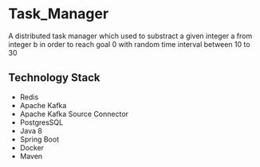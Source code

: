 # Task_Manager
A distributed task manager which used to substract a given integer a from integer b in order to reach goal 0 with random time interval between 10 to 30 

## Technology Stack
- Redis 
- Apache Kafka
- Apache Kafka Source Connector 
- PostgresSQL
- Java 8
- Spring Boot
- Docker
- Maven
